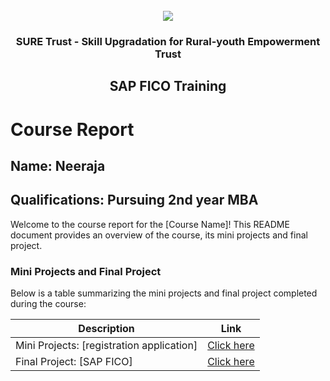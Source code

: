 <!-- PROJECT LOGO -->
<br />

<div align="center">
   <img src='https://user-images.githubusercontent.com/73131499/166115643-d3187f47-d38f-41b2-ae42-5ecbbc60de14.png' />


<h3 align="center">SURE Trust - Skill Upgradation for Rural-youth Empowerment Trust</h3>
  <h2> SAP FICO Training </h2>
</div>

# Course Report

## Name: Neeraja

## Qualifications: Pursuing 2nd year MBA

Welcome to the course report for the [Course Name]! This README document provides an overview of the course, its mini projects and final project.

### Mini Projects and Final Project

Below is a table summarizing the mini projects and final project completed during the course:

| Description                               | Link                                    |
|-------------------------------------------|-----------------------------------------|
| Mini Projects: [registration application] | [Click here](https://github.com/CHIGICHERLANEERAJA/G5_SAP_FICO/tree/main/Mini%20Projects/Neeraja)                       |
| Final Project: [SAP FICO]                 | [Click here](https://github.com/CHIGICHERLANEERAJA/G5_SAP_FICO/blob/main/Final%20Capstone%20Projects/Neeraja/Neeraja's_SAP%20FICO_ASSIGNMENT%20.pdf)                      |
